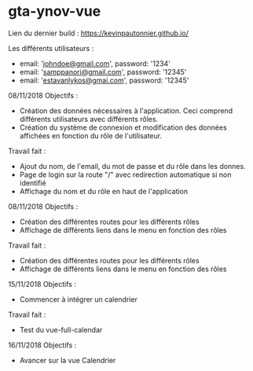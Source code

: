 ﻿# gta-ynov-vue

Lien du dernier build : https://kevinpautonnier.github.io/

Les différents utilisateurs :
  - email: 'johndoe@gmail.com', password: '1234'
  - email: 'samppanori@gmail.com', password: '12345'
  - email: 'estavanlykos@gmai.com', password: '12345'

08/11/2018 Objectifs :
 - Création des données nécessaires à l'application. Ceci comprend différents utilisateurs avec différents rôles.
 - Création du système de connexion et modification des données affichées en fonction du rôle de l'utilisateur.
 
Travail fait :
 - Ajout du nom, de l'email, du mot de passe et du rôle dans les donnes.
 - Page de login sur la route "/" avec redirection automatique si non identifié
 - Affichage du nom et du rôle en haut de l'application 


08/11/2018 Objectifs :
 - Création des différentes routes pour les différents rôles
 - Affichage de différents liens dans le menu en fonction des rôles

Travail fait :
 - Création des différentes routes pour les différents rôles
 - Affichage de différents liens dans le menu en fonction des rôles


15/11/2018 Objectifs :
 - Commencer à intégrer un calendrier
 
Travail fait :
 - Test du vue-full-calendar
 

16/11/2018 Objectifs :
 - Avancer sur la vue Calendrier
